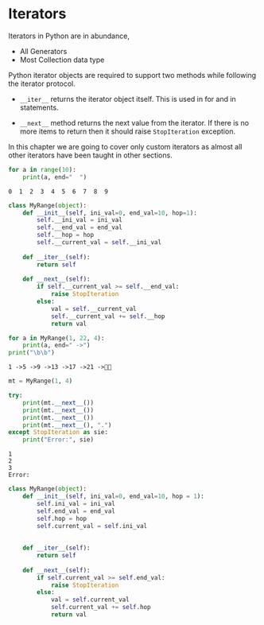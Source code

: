 
# Iterators

Iterators in Python are in abundance,
- All Generators
- Most Collection data type

Python iterator objects are required to support two methods while following the iterator protocol.

- `__iter__` returns the iterator object itself. This is used in for and in statements.

- `__next__` method returns the next value from the iterator. If there is no more items to return then it should raise `StopIteration` exception.

In this chapter we are going to cover only custom iterators as almost all other iterators have been taught in other sections.


```python
for a in range(10):
    print(a, end="  ")
```

    0  1  2  3  4  5  6  7  8  9  


```python
class MyRange(object):
    def __init__(self, ini_val=0, end_val=10, hop=1):
        self.__ini_val = ini_val
        self.__end_val = end_val
        self.__hop = hop
        self.__current_val = self.__ini_val
        
    def __iter__(self):
        return self
    
    def __next__(self):
        if self.__current_val >= self.__end_val:
            raise StopIteration
        else:
            val = self.__current_val
            self.__current_val += self.__hop 
            return val
```


```python
for a in MyRange(1, 22, 4):
    print(a, end=" ->")
print("\b\b")
```

    1 ->5 ->9 ->13 ->17 ->21 ->



```python
mt = MyRange(1, 4)

try:
    print(mt.__next__())
    print(mt.__next__())
    print(mt.__next__())
    print(mt.__next__(), ".")
except StopIteration as sie:
    print("Error:", sie)
```

    1
    2
    3
    Error: 



```python
class MyRange(object):
    def __init__(self, ini_val=0, end_val=10, hop = 1):
        self.ini_val = ini_val
        self.end_val = end_val
        self.hop = hop
        self.current_val = self.ini_val
        
    
    def __iter__(self):
        return self
    
    def __next__(self):
        if self.current_val >= self.end_val:
            raise StopIteration
        else:
            val = self.current_val
            self.current_val += self.hop 
            return val
```
